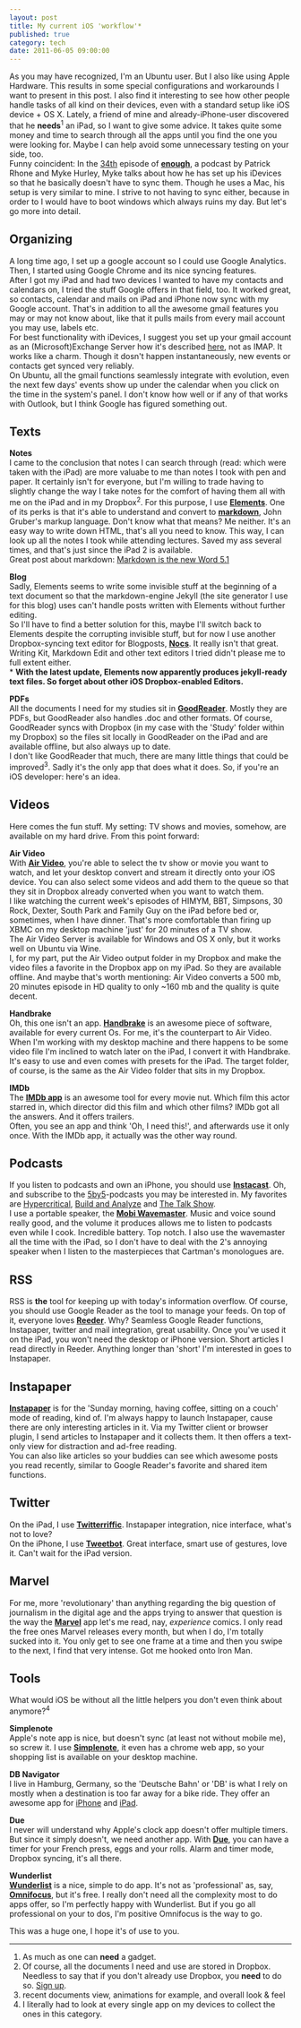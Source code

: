 ```yaml
---
layout: post
title: My current iOS 'workflow'*
published: true
category: tech
date: 2011-06-05 09:00:00
---
```

As you may have recognized, I'm an Ubuntu user. But I also like using Apple Hardware. This results in some special configurations and workarounds I want to present in this post. I also find it interesting to see how other people handle tasks of all kind on their devices, even with a standard setup like iOS device + OS X. Lately, a friend of mine and already-iPhone-user discovered that he **needs**<sup>1</sup> an iPad, so I want to give some advice. It takes quite some money and time to search through all the apps until you find the one you were looking for. Maybe I can help avoid some unnecessary testing on your side, too.  
Funny coincident: In the [34th](http://minimalmac.com/enough/#ep34) episode of [**enough**](http://minimalmac.com/enough), a podcast by Patrick Rhone and Myke Hurley, Myke talks about how he has set up his iDevices so that he basically doesn't have to sync them. Though he uses a Mac, his setup is very similar to mine. I strive to not having to sync either, because in order to I would have to boot windows which always ruins my day. But let's go more into detail.

## Organizing ##
A long time ago, I set up a google account so I could use Google Analytics. Then, I started using Google Chrome and its nice syncing features.  
After I got my iPad and had two devices I wanted to have my contacts and calendars on, I tried the stuff Google offers in that field, too. It worked great, so contacts, calendar and mails on iPad and iPhone now sync with my Google account. That's in addition to all the awesome gmail features you may or may not know about, like that it pulls mails from every mail account you may use, labels etc.  
For best functionality with iDevices, I suggest you set up your gmail account as an (Microsoft)Exchange Server how it's described [here](http://www.cultofmac.com/how-to-set-up-push-gmail-on-your-iphoneipod-touch/16966), not as IMAP. It works like a charm. Though it dosn't happen instantaneously, new events or contacts get synced very reliably.  
On Ubuntu, all the gmail functions seamlessly integrate with evolution, even the next few days' events show up under the calendar when you click on the time in the system's panel. I don't know how well or if any of that works with Outlook, but I think Google has figured something out.  

## Texts ##
**Notes**  
I came to the conclusion that notes I can search through (read: which were taken with the iPad) are more valuabe to me than notes I took with pen and paper. It certainly isn't for everyone, but I'm willing to trade having to slightly change the way I take notes for the comfort of having them all with me on the iPad and in my Dropbox<sup>2</sup>. For this purpose, I use [**Elements**](http://itunes.apple.com/us/app/elements-dropbox-powered-text/id382752422?mt=8). One of its perks is that it's able to understand and convert to [**markdown**](http://daringfireball.net/projects/markdown/), John Gruber's markup language. Don't know what that means? Me neither. It's an easy way to write down HTML, that's all you need to know. This way, I can look up all the notes I took while attending lectures. Saved my ass several times, and that's just since the iPad 2 is available.  
Great post about markdown: [Markdown is the new Word 5.1](http://forkbombr.net/markdown-new-word51/)

**Blog**  
Sadly, Elements seems to write some invisible stuff at the beginning of a text document so that the markdown-engine Jekyll (the site generator I use for this blog) uses can't handle posts written with Elements without further editing.  
So I'll have to find a better solution for this, maybe I'll switch back to Elements despite the corrupting invisible stuff, but for now I use another Dropbox-syncing text editor for Blogposts, [**Nocs**](http://itunes.apple.com/de/app/id396073482?mt=8). It really isn't that great. Writing Kit, Markdown Edit and other text editors I tried didn't please me to full extent either.  
\* **With the latest update, Elements now apparently produces jekyll-ready text files. So forget about other iOS Dropbox-enabled Editors.**

**PDFs**  
All the documents I need for my studies sit in [**GoodReader**](http://itunes.apple.com/de/app/goodreader-for-iphone/id306277111?mt=8). Mostly they are PDFs, but GoodReader also handles .doc and other formats. Of course, GoodReader syncs with Dropbox (in my case with the 'Study' folder within my Dropbox) so the files sit locally in GoodReader on the iPad and are available offline, but also always up to date.  
I don't like GoodReader that much, there are many little things that could be improved<sup>3</sup>. Sadly it's the only app that does what it does. So, if you're an iOS developer: here's an idea.

## Videos ##
Here comes the fun stuff. My setting: TV shows and movies, somehow, are available on my hard drive. From this point forward: 

**Air Video**  
With [**Air Video**](http://itunes.apple.com/de/app/air-video-watch-your-videos/id306550020?mt=8), you're able to select the tv show or movie you want to watch, and let your desktop convert and stream it directly onto your iOS device. You can also select some videos and add them to the queue so that they sit in Dropbox already converted when you want to watch them.  
I like watching the current week's episodes of HIMYM, BBT, Simpsons, 30 Rock, Dexter, South Park and Family Guy on the iPad before bed or, sometimes, when I have dinner. That's more comfortable than firing up XBMC on my desktop machine 'just' for 20 minutes of a TV show.  
The Air Video Server is available for Windows and OS X only, but it works well on Ubuntu via Wine.  
I, for my part, put the Air Video output folder in my Dropbox and make the video files a favorite in the Dropbox app on my iPad. So they are available offline. And maybe that's worth mentioning: Air Video converts a 500 mb, 20 minutes episode in HD quality to only ~160 mb and the quality is quite decent.

**Handbrake**  
Oh, this one isn't an app. [**Handbrake**](http://handbrake.fr/) is an awesome piece of software, available for every current Os. For me, it's the counterpart to Air Video. When I'm working with my desktop machine and there happens to be some video file I'm inclined to watch later on the iPad, I convert it with Handbrake. It's easy to use and even comes with presets for the iPad. The target folder, of course, is the same as the Air Video folder that sits in my Dropbox.  

**IMDb**  
The [**IMDb app**](http://itunes.apple.com/us/app/imdb-movies-tv/id342792525?mt=8) is an awesome tool for every movie nut. Which film this actor starred in, which director did this film and which other films? IMDb got all the answers. And it offers trailers.  
Often, you see an app and think 'Oh, I need this!', and afterwards use it only once. With the IMDb app,  it actually was the other way round. 

## Podcasts ##
If you listen to podcasts and own an iPhone, you should use [**Instacast**](http://itunes.apple.com/de/app/instacast/id420368235?mt=8). Oh, and subscribe to the [5by5](http://5by5.tv/)-podcasts you may be interested in. My favorites are [Hypercritical](http://5by5.tv/hypercritical), [Build and Analyze](http://5by5.tv/buildanalyze/) and [The Talk Show](http://5by5.tv/talkshow/).  
I use a portable speaker, the [**Mobi Wavemaster**](http://www.amazon.de/Wavemaster-Mobile-Speaker-System-schwarz/dp/B002MW3G78). Music and voice sound really good, and the volume it produces allows me to listen to podcasts even while I cook. Incredible battery. Top notch. I also use the wavemaster all the time with the iPad, so I don't have to deal with the 2's annoying speaker when I listen to the masterpieces that Cartman's monologues are. 

## RSS ##
RSS is **the** tool for keeping up with today's information overflow. Of course, you should use Google Reader as the tool to manage your feeds. On top of it, everyone loves [**Reeder**](http://itunes.apple.com/us/app/reeder-for-ipad/id375661689?mt=8). Why? Seamless Google Reader functions, Instapaper, twitter and mail integration, great usability. Once you've used it on the iPad, you won't need the desktop or iPhone version. Short articles I read directly in Reeder. Anything longer than 'short' I'm interested in goes to Instapaper.

## Instapaper ##
[**Instapaper**](http://itunes.apple.com/us/app/instapaper/id288545208?mt=8) is for the 'Sunday morning, having coffee, sitting on a couch' mode of reading, kind of. I'm always happy to launch Instapaper, cause there are only interesting articles in it. Via my Twitter client or browser plugin, I send articles to Instapaper and it collects them. It then offers a text-only view for distraction and ad-free reading.  
You can also like articles so your buddies can see which awesome posts you read recently, similar to Google Reader's favorite and shared item functions. 

## Twitter ##
On the iPad, I use [**Twitterriffic**](http://itunes.apple.com/us/app/twitterrific-for-twitter/id359914600?mt=8). Instapaper integration, nice interface, what's not to love?  
On the iPhone, I use [**Tweetbot**](http://itunes.apple.com/us/app/id428851691?mt=8). Great interface, smart use of gestures, love it. Can't wait for the iPad version. 

## Marvel ##
For me, more 'revolutionary' than anything regarding the big question of journalism in the digital age and the apps trying to answer that question is the way the [**Marvel**](http://itunes.apple.com/us/app/marvel-comics/id350027738?mt=8) app let's me read, nay, *experience* comics. I only read the free ones Marvel releases every month, but when I do, I'm totally sucked into it. You only get to see one frame at a time and then you swipe to the next, I find that very intense. Got me hooked onto Iron Man.

## Tools ##
What would iOS be without all the little helpers you don't even think about anymore?<sup>4</sup>

**Simplenote**  
Apple's note app is nice, but doesn't sync (at least not without mobile me), so screw it. I use [**Simplenote**][Simple], it even has a chrome web app, so your shopping list is available on your desktop machine. 

**DB Navigator**  
I live in Hamburg, Germany, so the 'Deutsche Bahn' or 'DB' is what I rely on mostly when a destination is too far away for a bike ride. They offer an awesome app for [iPhone](http://itunes.apple.com/de/app/db-navigator/id343555245?mt=8) and [iPad](http://itunes.apple.com/de/app/db-navigator-fur-ipad/id416877198?mt=8). 

**Due**  
I never will understand why Apple's clock app doesn't offer multiple timers. But since it simply doesn't, we need another app. With [**Due**](http://itunes.apple.com/de/app/id390017969?mt=8), you can have a timer for your French press, eggs and your rolls. Alarm and timer mode, Dropbox syncing, it's all there. 

**Wunderlist**  
[**Wunderlist**](http://itunes.apple.com/de/app/wunderlist/id406644151?mt=8) is a nice, simple to do app. It's not as 'professional' as, say, [**Omnifocus**](http://itunes.apple.com/us/app/omnifocus-for-iphone/id284885288?mt=8), but it's free. I really don't need all the complexity most to do apps offer, so I'm perfectly happy with Wunderlist. But if you go all professional on your to dos, I'm positive Omnifocus is the way to go. 

This was a huge one, I hope it's of use to you.

---
1. As much as one can **need** a gadget.   
2. Of course, all the documents I need and use are stored in Dropbox. Needless to say that if you don't already use Dropbox, you **need** to do so. [Sign up](http://db.tt/X3XjJMl).
3. recent documents view, animations for example, and overall look & feel
4. I literally had to look at every single app on my devices to collect the ones in this category.

[Simple]: http://itunes.apple.com/de/app/simplenote/id289429962?mt=8
